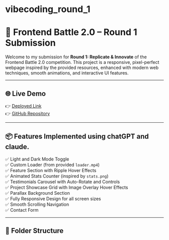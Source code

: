# vibecoding_round_1<br>
# 🚀 Frontend Battle 2.0 – Round 1 Submission

Welcome to my submission for **Round 1: Replicate & Innovate** of the Frontend Battle 2.0 competition. This project is a responsive, pixel-perfect webpage inspired by the provided resources, enhanced with modern web techniques, smooth animations, and interactive UI features.

---

## 🌐 Live Demo

👉 [Deployed Link](https://your-live-url.netlify.app)  
👉 [GitHub Repository](https://github.com/krishar01/vibecoding_round_1)

---

## 📦 Features Implemented using chatGPT and claude.

✅ Light and Dark Mode Toggle  
✅ Custom Loader (from provided `loader.mp4`)  
✅ Feature Section with Ripple Hover Effects  
✅ Animated Stats Counter (inspired by `stats.png`)  
✅ Testimonials Carousel with Auto-Rotate and Controls  
✅ Project Showcase Grid with Image Overlay Hover Effects  
✅ Parallax Background Section  
✅ Fully Responsive Design for all screen sizes  
✅ Smooth Scrolling Navigation  
✅ Contact Form  

---

## 📁 Folder Structure

